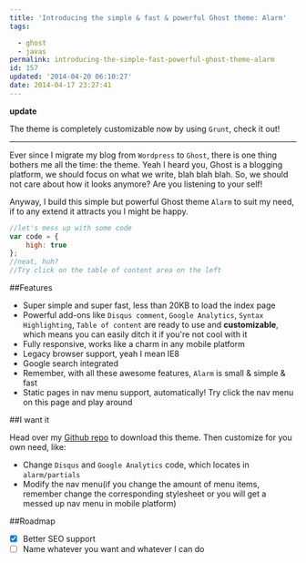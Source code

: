 ```yaml
---
title: 'Introducing the simple & fast & powerful Ghost theme: Alarm'
tags: 

  - ghost
  - javas
permalink: introducing-the-simple-fast-powerful-ghost-theme-alarm
id: 157
updated: '2014-04-20 06:10:27'
date: 2014-04-17 23:27:41
---
```


**update**

The theme is completely customizable now by using `Grunt`, check it out! 

------------

Ever since I migrate my blog from `Wordpress` to `Ghost`, there is one thing bothers me all the time: the theme. Yeah I heard you, Ghost is a blogging platform, we should focus on what we write, blah blah blah. So,  we should not care about how it looks anymore? Are you listening to your self!

Anyway, I build this simple but powerful Ghost theme `Alarm` to suit my need, if to any extend it attracts you I might be happy.

 
```javascript
//let's mess up with some code
var code = {
	high: true
};
//neat, huh?
//Try click on the table of content area on the left
```

##Features

 - Super simple and super fast, less than 20KB to load the index page
 - Powerful add-ons like `Disqus comment`, `Google Analytics`, `Syntax Highlighting`, `Table of content` are ready to use and **customizable**, which means you can easily ditch it if you're not cool with it
 - Fully responsive, works like a charm in any mobile platform
 - Legacy browser support, yeah I mean IE8
 - Google search integrated
 - Remember, with all these awesome features, `Alarm` is small &  simple & fast
 - Static pages in nav menu support, automatically! Try click the nav menu on this page and play around

##I want it

Head over my [Github repo](https://github.com/jasonslyvia/alarm) to download this theme. Then customize for you own need, like:

 - Change `Disqus` and `Google Analytics` code, which locates in `alarm/partials`
 - Modify the nav menu(if you change the amount of menu items, remember change the corresponding stylesheet or you will get a messed up nav menu in mobile platform)
 
##Roadmap

 - [x] Better SEO support
 - [ ] Name whatever you want and whatever I can do